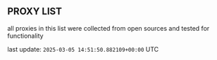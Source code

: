 ## PROXY LIST

all proxies in this list were collected from open sources and tested for functionality

last update: `2025-03-05 14:51:50.882109+00:00` UTC